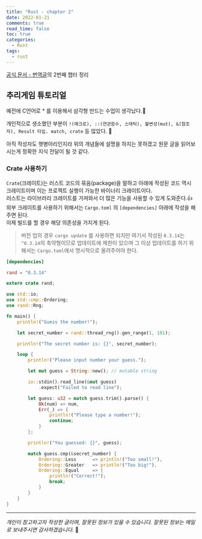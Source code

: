 ```yaml
---
title: "Rust - chapter 2"
date: 2022-01-21
comments: true
read_time: false
toc: true
categories:
  - Rust
tags:
  - rust
---
```


[공식 문서 - 번역글](https://rinthel.github.io/rust-lang-book-ko/ch02-00-guessing-game-tutorial.html)의 2번째 챕터 정리

## 추리게임 튜토리얼

예전에 C언어로 \* 를 이용해서 삼각형 만드는 수업이 생각났다.💯

개인적으로 생소했던 부분이 `!(매크로), ::(연관함수, 스태틱), 불변성(mut), &(참조자), Result 타입. match, crate` 등 많았다. 💫

아직 작성자도 햇병아리인지라 위의 개념들에 설명을 하지는 못하겠고 원문 글을 읽어보시는게 정확한 지식 전달이 될 것 같다.

### Crate 사용하기

`Crate`(크레이트)는 러스트 코드의 묶음(package)을 말하고 아래에 작성된 코드 역시 크레이트이며 이는 프로젝트 실행이 가능한 바이너리 크레이트이다.  
러스트는 라이브러리 크레이트를 가져와서 더 많은 기능을 사용할 수 있게 도와준다.👍  
외부 크레이트를 사용하기 위해서는 `Cargo.toml` 의 `[dependencies]` 아래에 작성을 해주면 된다.  
이제 빌드를 할 경우 해당 의존성을 가지게 된다.

> 버전 업의 경우 `cargo update` 를 사용하면 되지만 여기서 작성된 `0.3.14`는 `^0.3.14`의 축약형이므로 업데이트에 제한이 있으며 그 이상 업데이트를 하기 위해서는 `Cargo.toml`에서 명시적으로 올려주어야 한다.

```toml
[dependencies]

rand = "0.3.14"
```

```rs
extern crate rand;

use std::io;
use std::cmp::Ordering;
use rand::Rng;

fn main() {
    println!("Guess the number!");

    let secret_number = rand::thread_rng().gen_range(1, 101);

    println!("The secret number is: {}", secret_number);

    loop {
        println!("Please input number your guess.");

        let mut guess = String::new(); // mutable string

        io::stdin().read_line(&mut guess)
            .expect("Failed to read line");

        let guess: u32 = match guess.trim().parse() {
            Ok(num) => num,
            Err(_) => {
                println!("Please type a number!");
                continue;
            }
        };

        println!("You guessed: {}", guess);

        match guess.cmp(&secret_number) {
            Ordering::Less      => println!("Too small!"),
            Ordering::Greater   => println!("Too big!"),
            Ordering::Equal     => {
                println!("Correct!");
                break;
            }
        }
    }
}
```

<hr/>

_개인이 참고하고자 작성한 글이며, 잘못된 정보가 있을 수 있습니다. 잘못된 정보는 메일로 보내주시면 감사하겠습니다._ 🙏
